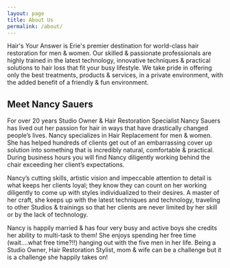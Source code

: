 ```yaml
---
layout: page
title: About Us
permalink: /about/
---
```


Hair's Your Answer is Erie's premier destination for world-class hair restoration for men & women. Our skilled & passionate professionals are highly trained in the latest technology, innovative techniques & practical solutions to hair loss that fit your busy lifestyle. We take pride in offering only the best treatments, products & services, in a private environment, with the added benefit of a friendly & fun environment.

## Meet Nancy Sauers

For over 20 years Studio Owner & Hair Restoration Specialist Nancy Sauers has lived out her passion for hair in ways that have drastically changed people’s lives. Nancy specializes in Hair Replacement for men & women. She has helped hundreds of clients get out of an embarrassing cover up solution into something that is incredibly natural, comfortable & practical. During business hours you will find Nancy diligently working behind the chair exceeding her client’s expectations. 

Nancy’s cutting skills, artistic vision and impeccable attention to detail is what keeps her clients loyal; they know they can count on her working diligently to come up with styles individualized to their desires. A master of her craft, she keeps up with the latest techniques and technology, traveling to other Studios & trainings so that her clients are never limited by her skill or by the lack of technology. 

Nancy is happily married & has four very busy and active boys she credits her ability to multi-task to them! She enjoys spending her free time (wait....what free time?!!) hanging out with the five men in her life. Being a Studio Owner, Hair Restoration Stylist, mom & wife can be a challenge but it is a challenge she happily takes on!
